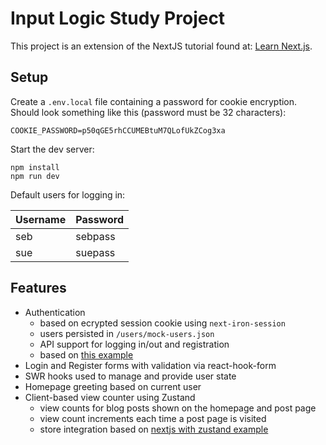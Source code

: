# Input Logic Study Project

This project is an extension of the NextJS tutorial found at: [Learn Next.js](https://nextjs.org/learn).

## Setup

Create a `.env.local` file containing a password for cookie encryption. Should look something like this (password must be 32 characters):

```
COOKIE_PASSWORD=p50qGE5rhCCUMEBtuM7QLofUkZCog3xa
```

Start the dev server:

```
npm install
npm run dev
```

Default users for logging in:

| Username | Password |
| -------- | -------- |
| seb      | sebpass  |
| sue      | suepass  |

## Features

- Authentication
  - based on ecrypted session cookie using `next-iron-session`
  - users persisted in `/users/mock-users.json`
  - API support for logging in/out and registration
  - based on [this example](https://github.com/vercel/next.js/tree/canary/examples/with-iron-session)
- Login and Register forms with validation via react-hook-form
- SWR hooks used to manage and provide user state
- Homepage greeting based on current user
- Client-based view counter using Zustand
  - view counts for blog posts shown on the homepage and post page
  - view count increments each time a post page is visited
  - store integration based on [nextjs with zustand example](https://github.com/vercel/next.js/tree/canary/examples/with-zustand)
